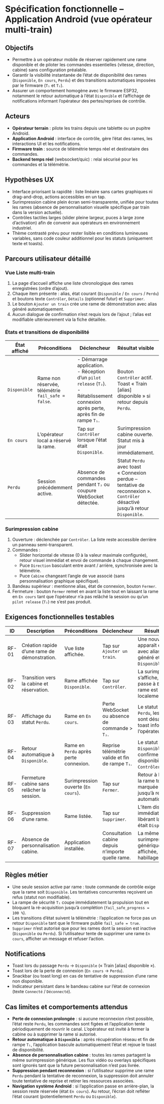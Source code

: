 # Spécification fonctionnelle – Application Android (vue opérateur multi-train)

## Objectifs

- Permettre à un opérateur mobile de réserver rapidement une rame disponible et de piloter les commandes essentielles (vitesse, direction, cabine) sans configuration préalable.
- Garantir la visibilité instantanée de l’état de disponibilité des rames (`Disponible`, `En cours`, `Perdu`) et des transitions automatiques imposées par le firmware (`T₁` et `T₂`).
- Assurer un comportement homogène avec le firmware ESP32, notamment le retour automatique à l’état `Disponible` et l’affichage de notifications informant l’opérateur des pertes/reprises de contrôle.

## Acteurs

- **Opérateur terrain** : pilote les trains depuis une tablette ou un pupitre Android.
- **Application Android** : interface de contrôle, gère l’état des rames, les interactions UI et les notifications.
- **Firmware train** : source de télémétrie temps réel et destinataire des commandes.
- **Backend temps réel** (websocket/quic) : relai sécurisé pour les commandes et la télémétrie.

## Hypothèses UX

- Interface priorisant la rapidité : liste linéaire sans cartes graphiques ni drag-and-drop, actions accessibles en un tap.
- Surimpression cabine plein écran semi-transparente, unifiée pour toutes les rames (absence de personnalisation visuelle spécifique par train dans la version actuelle).
- Contrôles tactiles larges (slider pleine largeur, puces à large zone d’activation) afin de convenir aux opérateurs en environnement industriel.
- Thème contrasté prévu pour rester lisible en conditions lumineuses variables, sans code couleur additionnel pour les statuts (uniquement texte et toasts).

## Parcours utilisateur détaillé

### Vue Liste multi-train

1. La page d’accueil affiche une liste chronologique des rames enregistrées (ordre d’ajout).
2. Chaque item présente : alias, état courant (`Disponible` / `En cours` / `Perdu`) et boutons texte `Contrôler`, `Détails` (optionnel futur) et `Supprimer`.
3. Le bouton `Ajouter un train` crée une rame de démonstration avec alias généré automatiquement.
4. Aucun dialogue de confirmation n’est requis lors de l’ajout ; l’alias est modifiable ultérieurement via la fiche détaillée.

### États et transitions de disponibilité

| État affiché | Préconditions | Déclencheur | Résultat visible | Notes |
|--------------|---------------|-------------|------------------|-------|
| `Disponible` | Rame non réservée, télémétrie `fail_safe = false`. | - Démarrage application.<br>- Réception d’un `pilot release` (`T₂`).<br>- Rétablissement connexion après perte, après fin de rampe `T₁`. | Bouton `Contrôler` actif. Toast « Train [alias] disponible » si retour depuis `Perdu`. | Le firmware a relâché la session et l’éclairage repasse au schéma automatique rouge. |
| `En cours` | L’opérateur local a réservé la rame. | Tap sur `Contrôler` lorsque l’état était `Disponible`. | Surimpression cabine ouverte. Statut mis à jour immédiatement. | Empêche la sélection par un autre opérateur. |
| `Perdu` | Session précédemment active. | Absence de commandes pendant `T₂` ou coupure WebSocket détectée. | Statut `Perdu` avec toast « Connexion perdue – tentative de reconnexion ». `Contrôler` désactivé jusqu’à retour `Disponible`. | La surimpression reste ouverte mais les commandes sont figées. |

### Surimpression cabine

1. Ouverture : déclenchée par `Contrôler`. La liste reste accessible derrière un panneau semi-transparent.
2. Commandes :
   - Slider horizontal de vitesse (0 à la valeur maximale configurée), retour visuel immédiat et envoi de commande à chaque changement.
   - Puce `Direction` basculant entre avant / arrière, synchronisée avec la télémétrie.
   - Puce `Cabine` changeant l’angle de vue associé (sans personnalisation graphique spécifique).
3. Bandeau supérieur : mentionne alias, état de connexion, bouton `Fermer`.
4. Fermeture : bouton `Fermer` remet en avant la liste tout en laissant la rame en `En cours` tant que l’opérateur n’a pas relâché la session ou qu’un `pilot release` (`T₂`) ne s’est pas produit.

## Exigences fonctionnelles testables

| ID | Description | Préconditions | Déclencheur | Résultat attendu |
|----|-------------|---------------|-------------|------------------|
| RF-01 | Création rapide d’une rame de démonstration. | Vue liste affichée. | Tap sur `Ajouter un train`. | Une nouvelle rame apparaît en fin de liste avec alias auto-généré et statut `Disponible`. |
| RF-02 | Transition vers la cabine et réservation. | Rame affichée `Disponible`. | Tap sur `Contrôler`. | La surimpression s’affiche, le statut passe à `En cours`, la rame est réservée localement. |
| RF-03 | Affichage du statut `Perdu`. | Rame en `En cours`. | Perte WebSocket ou absence de commande > `T₂`. | Le statut passe à `Perdu`, les commandes sont désactivées, un toast informe l’opérateur. |
| RF-04 | Retour automatique à `Disponible`. | Rame en `Perdu` après perte connexion. | Reprise télémétrie valide et fin de rampe `T₁`. | Le statut redevient `Disponible`, un toast confirme la disponibilité, `Contrôler` réactivé. |
| RF-05 | Fermeture cabine sans relâcher la session. | Surimpression ouverte (`En cours`). | Tap sur `Fermer`. | Retour à la liste avec la rame toujours marquée `En cours` jusqu’à relâchement automatique/manuelle. |
| RF-06 | Suppression d’une rame. | Rame listée. | Tap sur `Supprimer`. | L’item disparaît immédiatement, libérant la session s’il était `Disponible`. |
| RF-07 | Absence de personnalisation cabine. | Application installée. | Consultation cabine depuis n’importe quelle rame. | La même surimpression générique est affichée, sans habillage spécifique. |

## Règles métier

- Une seule session active par rame : toute commande de contrôle exige que la rame soit `Disponible`. Les tentatives concurrentes reçoivent un refus (statut non modifiable).
- La rampe de sécurité `T₁` coupe immédiatement la propulsion tout en bloquant la ré-acquisition jusqu’à complétion (`fail_safe_progress = 100 %`).
- Les transitions d’état suivent la télémétrie : l’application ne force pas un retour `Disponible` tant que le firmware publie `fail_safe = true`.
- `Supprimer` n’est autorisé que pour les rames dont la session est inactive (`Disponible` ou `Perdu`). Si l’utilisateur tente de supprimer une rame `En cours`, afficher un message et refuser l’action.

## Notifications

- Toast lors du passage `Perdu` → `Disponible` (« Train [alias] disponible »).
- Toast lors de la perte de connexion (`En cours` → `Perdu`).
- Snackbar (ou toast long) en cas de tentative de suppression d’une rame non disponible.
- Indicateur persistant dans le bandeau cabine sur l’état de connexion (texte `Connecté` / `Déconnecté`).

## Cas limites et comportements attendus

- **Perte de connexion prolongée** : si aucune reconnexion n’est possible, l’état reste `Perdu`, les commandes sont figées et l’application tente périodiquement de rouvrir le canal. L’opérateur est invité à fermer la cabine ou à supprimer la rame si autorisé.
- **Retour automatique à `Disponible`** : après récupération réseau et fin de rampe `T₁`, l’application bascule automatiquement l’état et rejoue le toast de disponibilité.
- **Absence de personnalisation cabine** : toutes les rames partagent la même surimpression générique. Les flux vidéo ou overlays spécifiques sont ignorés tant que la future personnalisation n’est pas livrée.
- **Suppression pendant reconnexion** : si l’utilisateur supprime une rame `Perdu` pendant la tentative de reconnexion, la suppression doit annuler toute tentative de reprise et retirer les ressources associées.
- **Navigation système Android** : si l’application passe en arrière-plan, la session reste réservée (état `En cours`). Au retour, l’écran doit refléter l’état courant (potentiellement `Perdu` ou `Disponible`).

